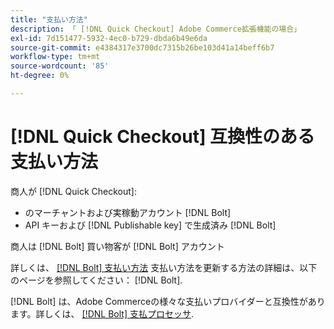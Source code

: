 ```yaml
---
title: "支払い方法"
description: 「 [!DNL Quick Checkout] Adobe Commerce拡張機能の場合」
exl-id: 7d151477-5932-4ec0-b729-dbda6b49e6da
source-git-commit: e4384317e3700dc7315b26be103d41a14beff6b7
workflow-type: tm+mt
source-wordcount: '85'
ht-degree: 0%

---
```


# [!DNL Quick Checkout] 互換性のある支払い方法

商人が [!DNL Quick Checkout]:

- のマーチャントおよび実稼動アカウント [!DNL Bolt]
- API キーおよび [!DNL Publishable key] で生成済み [!DNL Bolt]

商人は [!DNL Bolt] 買い物客が [!DNL Bolt] アカウント

詳しくは、 [[!DNL Bolt] 支払い方法](https://help.bolt.com/shoppers/guides/checkout/update-payment-method) 支払い方法を更新する方法の詳細は、以下のページを参照してください： [!DNL Bolt].

[!DNL Bolt] は、Adobe Commerceの様々な支払いプロバイダーと互換性があります。詳しくは、 [[!DNL Bolt] 支払プロセッサ](https://help.bolt.com/connectors/payment-processors/).
